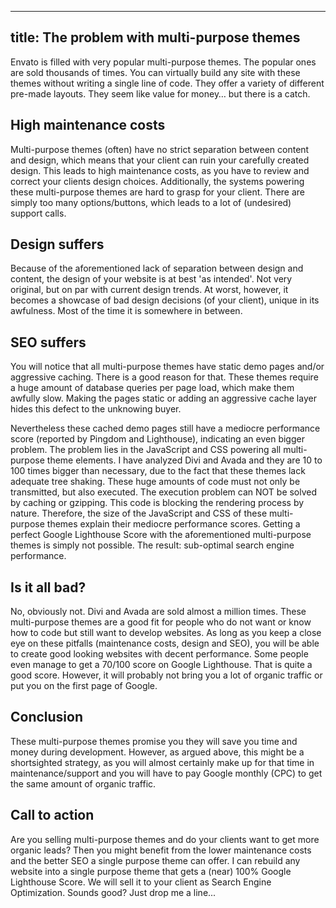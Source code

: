 
---
title: The problem with multi-purpose themes
---

Envato is filled with very popular multi-purpose themes. The popular ones are sold thousands of times. You can virtually build any site with these themes without writing a single line of code. They offer a variety of different pre-made layouts. They seem like value for money… but there is a catch.

## High maintenance costs

Multi-purpose themes (often) have no strict separation between content and design, which means that your client can ruin your carefully created design. This leads to high maintenance costs, as you have to review and correct your clients design choices. Additionally, the systems powering these multi-purpose themes are hard to grasp for your client. There are simply too many options/buttons, which leads to a lot of (undesired) support calls.

## Design suffers

Because of the aforementioned lack of separation between design and content, the design of your website is at best 'as intended'. Not very original, but on par with current design trends. At worst, however, it becomes a showcase of bad design decisions (of your client), unique in its awfulness. Most of the time it is somewhere in between.

## SEO suffers

You will notice that all multi-purpose themes have static demo pages and/or aggressive caching. There is a good reason for that. These themes require a huge amount of database queries per page load, which make them awfully slow. Making the pages static or adding an aggressive cache layer hides this defect to the unknowing buyer. 

Nevertheless these cached demo pages still have a mediocre performance score (reported by Pingdom and Lighthouse), indicating an even bigger problem. The problem lies in the JavaScript and CSS powering all multi-purpose theme elements. I have analyzed Divi and Avada and they are 10 to 100 times bigger than necessary, due to the fact that these themes lack adequate tree shaking. These huge amounts of code must not only be transmitted, but also executed. The execution problem can NOT be solved by caching or gzipping. This code is blocking the rendering process by nature. Therefore, the size of the JavaScript and CSS of these multi-purpose themes explain their mediocre performance scores. Getting a perfect Google Lighthouse Score with the aforementioned multi-purpose themes is simply not possible. The result: sub-optimal search engine performance.

## Is it all bad?

No, obviously not. Divi and Avada are sold almost a million times. These multi-purpose themes are a good fit for people who do not want or know how to code but still want to develop websites. As long as you keep a close eye on these pitfalls (maintenance costs, design and SEO), you will be able to create good looking websites with decent performance. Some people even manage to get a 70/100 score on Google Lighthouse. That is quite a good score. However, it will probably not bring you a lot of organic traffic or put you on the first page of Google. 

## Conclusion

These multi-purpose themes promise you they will save you time and money during development. However, as argued above, this might be a shortsighted strategy, as you will almost certainly make up for that time in maintenance/support and you will have to pay Google monthly (CPC) to get the same amount of organic traffic.

## Call to action

Are you selling multi-purpose themes and do your clients want to get more organic leads? Then you might benefit from the lower maintenance costs and the better SEO a single purpose theme can offer. I can rebuild any website into a single purpose theme that gets a (near) 100% Google Lighthouse Score. We will sell it to your client as Search Engine Optimization. Sounds good? Just drop me a line...
